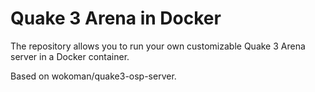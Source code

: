 # Quake 3 Arena in Docker

The repository allows you to run your own customizable Quake 3 Arena server in a Docker container.

Based on wokoman/quake3-osp-server.

